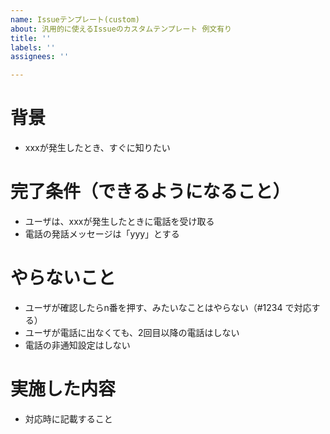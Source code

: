 ```yaml
---
name: Issueテンプレート(custom)
about: 汎用的に使えるIssueのカスタムテンプレート 例文有り
title: ''
labels: ''
assignees: ''

---
```


# 背景
- xxxが発生したとき、すぐに知りたい

# 完了条件（できるようになること）
- ユーザは、xxxが発生したときに電話を受け取る
- 電話の発話メッセージは「yyy」とする

# やらないこと
- ユーザが確認したらn番を押す、みたいなことはやらない（#1234 で対応する）
- ユーザが電話に出なくても、2回目以降の電話はしない
- 電話の非通知設定はしない

# 実施した内容
- 対応時に記載すること
